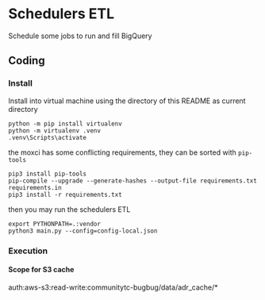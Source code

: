 # Schedulers ETL

Schedule some jobs to run and fill BigQuery


## Coding

### Install 

Install into virtual machine using the directory of this README as current directory

    python -m pip install virtualenv
    python -m virtualenv .venv             
    .venv\Scripts\activate
    
the moxci has some conflicting requirements, they can be sorted with `pip-tools`    
    
    pip3 install pip-tools
    pip-compile --upgrade --generate-hashes --output-file requirements.txt requirements.in
    pip3 install -r requirements.txt

then you may run the schedulers ETL

    export PYTHONPATH=.:vendor
    python3 main.py --config=config-local.json
    

### Execution

#### Scope for S3 cache

auth:aws-s3:read-write:communitytc-bugbug/data/adr_cache/*